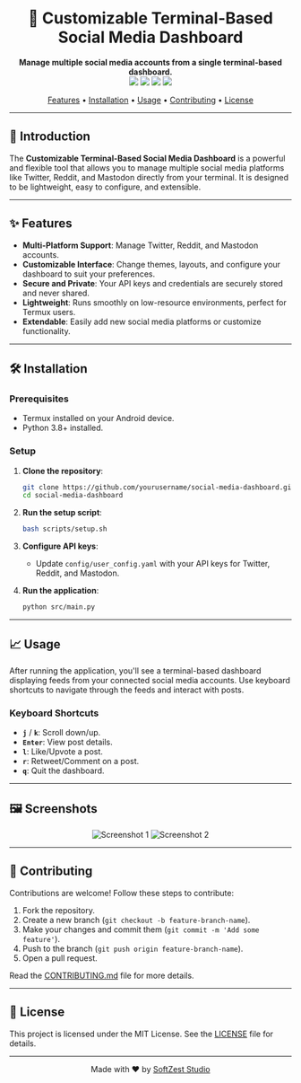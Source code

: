<!-- Project Title -->
<h1 align="center">📱 Customizable Terminal-Based Social Media Dashboard</h1>

<p align="center">
  <b>Manage multiple social media accounts from a single terminal-based dashboard.</b>
  <br>
  <img src="https://img.shields.io/github/stars/softzeststudio/social-media-dashboard?style=flat-square">
  <img src="https://img.shields.io/github/forks/softzeststudio/social-media-dashboard?style=flat-square">
  <img src="https://img.shields.io/github/issues/softzeststudio/social-media-dashboard?style=flat-square">
  <img src="https://img.shields.io/github/license/softzeststudio/social-media-dashboard?style=flat-square">
</p>

<p align="center">
  <a href="#features">Features</a> •
  <a href="#installation">Installation</a> •
  <a href="#usage">Usage</a> •
  <a href="#contributing">Contributing</a> •
  <a href="#license">License</a>
</p>

---

<!-- Introduction -->
## 🚀 Introduction

The **Customizable Terminal-Based Social Media Dashboard** is a powerful and flexible tool that allows you to manage multiple social media platforms like Twitter, Reddit, and Mastodon directly from your terminal. It is designed to be lightweight, easy to configure, and extensible.

---

<!-- Features -->
## ✨ Features

- **Multi-Platform Support**: Manage Twitter, Reddit, and Mastodon accounts.
- **Customizable Interface**: Change themes, layouts, and configure your dashboard to suit your preferences.
- **Secure and Private**: Your API keys and credentials are securely stored and never shared.
- **Lightweight**: Runs smoothly on low-resource environments, perfect for Termux users.
- **Extendable**: Easily add new social media platforms or customize functionality.

---

<!-- Installation -->
## 🛠️ Installation

### Prerequisites

- Termux installed on your Android device.
- Python 3.8+ installed.

### Setup

1. **Clone the repository**:
    ```bash
    git clone https://github.com/yourusername/social-media-dashboard.git
    cd social-media-dashboard
    ```

2. **Run the setup script**:
    ```bash
    bash scripts/setup.sh
    ```

3. **Configure API keys**:
    - Update `config/user_config.yaml` with your API keys for Twitter, Reddit, and Mastodon.

4. **Run the application**:
    ```bash
    python src/main.py
    ```

---

<!-- Usage -->
## 📈 Usage

After running the application, you'll see a terminal-based dashboard displaying feeds from your connected social media accounts. Use keyboard shortcuts to navigate through the feeds and interact with posts.

### Keyboard Shortcuts

- **`j`** / **`k`**: Scroll down/up.
- **`Enter`**: View post details.
- **`l`**: Like/Upvote a post.
- **`r`**: Retweet/Comment on a post.
- **`q`**: Quit the dashboard.

---

<!-- Screenshots -->
## 🖼️ Screenshots

<p align="center">
  <img src="https://via.placeholder.com/600x400?text=Dashboard+Screenshot+1" alt="Screenshot 1">
  <img src="https://via.placeholder.com/600x400?text=Dashboard+Screenshot+2" alt="Screenshot 2">
</p>

---

<!-- Contributing -->
## 🤝 Contributing

Contributions are welcome! Follow these steps to contribute:

1. Fork the repository.
2. Create a new branch (`git checkout -b feature-branch-name`).
3. Make your changes and commit them (`git commit -m 'Add some feature'`).
4. Push to the branch (`git push origin feature-branch-name`).
5. Open a pull request.

Read the [CONTRIBUTING.md](CONTRIBUTING.md) file for more details.

---

<!-- License -->
## 📄 License

This project is licensed under the MIT License. See the [LICENSE](LICENSE) file for details.

---

<!-- Footer -->
<p align="center">
  Made with ❤️ by <a href="https://github.com/softzeststudio">SoftZest Studio</a>
</p>
